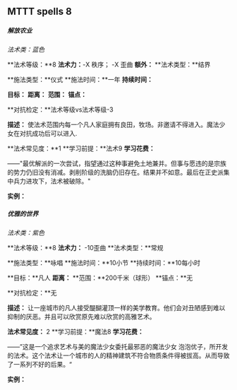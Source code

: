 ## MTTT spells 8








##### 解放农业

*法术类：蓝色*

**法术等级：**8
**法术力：**-X 秩序； -X 歪曲
**额外：**
**法术类型：**结界

**施法类型：**仪式
**施法时间：**一年
**持续时间：**

**目标：**
**距离：**
**范围：**
**锚点：**

**对抗检定：**法术等级vs法术等级-3

**描述：**
		使法术范围内每一个凡人家庭拥有良田，牧场。非邀请不得进入。魔法少女在对抗成功后可以进入.

**法术常见度：**1
**学习前提：**法术9
**学习花费：**

——"最优解派的一次尝试，指望通过这种事避免土地兼并。但事与愿违的是宗族的势力仍旧没有消减。剥削阶级的洗脑仍旧存在。结果并不如意。最后在正史派集中兵力进攻下，法术被破除。"

**实例：**



##### 优雅的世界

*法术类：紫色*

**法术等级：**8
**法术力：** -10歪曲
**法术类型：**常规

**施法类型：**咏唱
**施法时间：**10小节
**持续时间：**10每小时

**目标：**凡人
**距离：**
**范围：**200千米（球形）
**锚点：**无

**对抗检定：**无

**描述：**
		让一座城市的凡人接受醍醐灌顶一样的美学教育。他们会对丑陋感到难以抑制的厌恶。并且可以欣赏原先难以欣赏的高雅艺术。

**法术常见度：** 2
**学习前提：**魔法8
**学习花费：**

——”这是一个追求艺术与美的魔法少女委托最邪恶的魔法少女 泡泡优子，所开发的法术。这个法术让一个城市的人的精神建筑不符合物质条件得被拔高。从而导致了一系列不好的后果。“

**实例：**